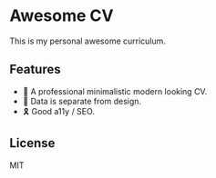# Awesome CV

This is my personal awesome curriculum.

## Features

- 💅 A professional minimalistic modern looking CV.
- 💎 Data is separate from design.
- 🎗 Good a11y / SEO.

## License

MIT
